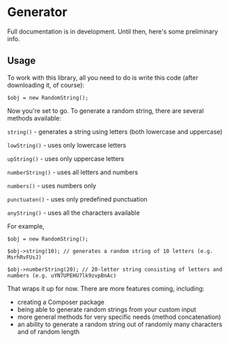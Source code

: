 # Generator

Full documentation is in development. Until then, here's some preliminary info.

## Usage
To work with this library, all you need to do is write this code (after downloading it, of course):

``
$obj = new RandomString();
``

Now you're set to go. To generate a random string, there are several methods available:

`string()` - generates a string using letters (both lowercase and uppercase)

`lowString()` - uses only lowercase letters

`upString()` - uses only uppercase letters

`numberString()` - uses all letters and numbers

`numbers()` - uses numbers only

`punctuaton()` - uses only predefined punctuation

`anyString()` - uses all the characters available

For example,

``
$obj = new RandomString();
``

``
$obj->string(10); // generates a random string of 10 letters (e.g. MsrhRvFUsJ)
``

``
$obj->numberString(20); // 20-letter string consisting of letters and numbers (e.g. uYN7UPEHU7lk9zvpBnAc)
``


That wraps it up for now. There are more features coming, including:
- creating a Composer package
- being able to generate random strings from your custom input
- more general methods for very specific needs (method concatenation)
- an ability to generate a random string out of randomly many characters and of random length
